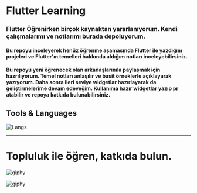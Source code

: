 # Flutter Learning
### Flutter Öğrenirken birçok kaynaktan yararlanıyorum. Kendi çalışmalarımı ve notlarımı burada depoluyorum. 
#### Bu repoyu inceleyerek henüz öğrenme aşamasında Flutter ile yazdığım projeleri ve Flutter'ın temelleri hakkında aldığım notları inceleyebilirsiniz.  
#### Bu repoyu yeni öğrenecek olan arkadaşlarımla paylaşmak için hazrılıyorum. Temel notları anlaşılır ve basit örneklerle açıklayarak yazıyorum. Daha sonra ileri seviye widgetlar hazırlayarak da geliştirmelerime devam edeveğim. Kullanıma hazır widgetlar yazıp pr atabilir ve repoya katkıda bulunabilirsiniz.

## Tools & Languages
![Langs](https://skillicons.dev/icons?i=flutter,dart,vscode,androidstudio,")

<hr>

# Topluluk ile öğren, katkıda bulun. 

![giphy](https://media.giphy.com/media/v1.Y2lkPTc5MGI3NjExNWE3ZnVkZ3p4OWl6ZGZpNzA4N2R0ZWl5eWpyd3MxbmhucGZ3bmhzaCZlcD12MV9naWZzX3NlYXJjaCZjdD1n/26u4nJPf0JtQPdStq/giphy.gif)

![giphy](https://media.giphy.com/media/NC8i34AU5UxWMHVxyU/giphy.gif?cid=790b76115a7fudgzx9izdfi7087dteiyyjrws1nhnpfwnhsh&ep=v1_gifs_search&rid=giphy.gif&ct=g)
